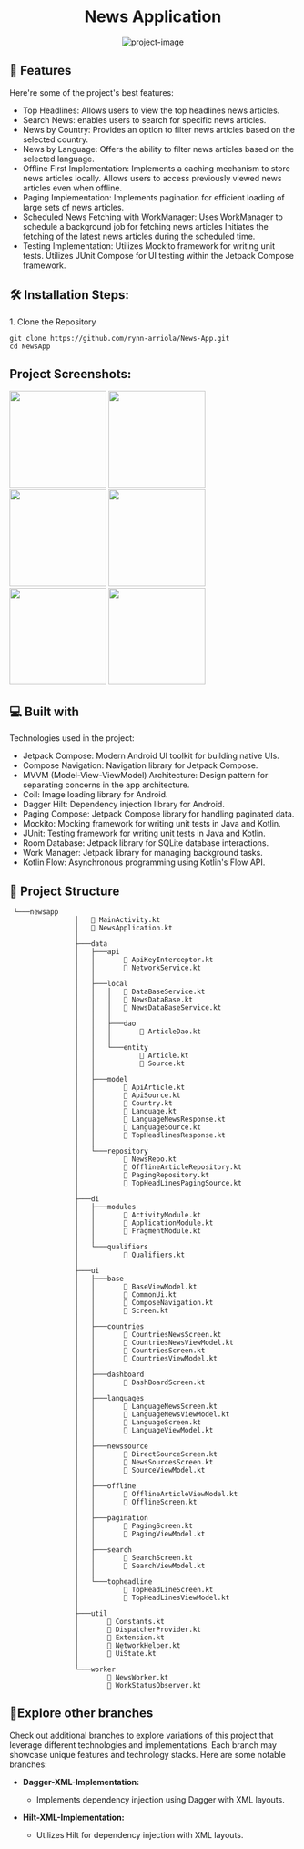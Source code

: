 <h1 align="center" id="title">News Application</h1>

<p align="center"><img src="https://socialify.git.ci/rynn-arriola/Mobile-Project/image?description=1&amp;descriptionEditable=News%20App&amp;font=KoHo&amp;forks=1&amp;language=1&amp;name=1&amp;owner=1&amp;pattern=Circuit%20Board&amp;pulls=1&amp;stargazers=1&amp;theme=Dark" alt="project-image"></p>

  
  
<h2>🧐 Features</h2>

Here're some of the project's best features:

*   Top Headlines: Allows users to view the top headlines news articles.
*   Search News: enables users to search for specific news articles.
*   News by Country: Provides an option to filter news articles based on the selected country.
*   News by Language: Offers the ability to filter news articles based on the selected language.
*   Offline First Implementation: Implements a caching mechanism to store news articles locally. Allows users to access previously viewed news articles even when offline.
*   Paging Implementation: Implements pagination for efficient loading of large sets of news articles.
*   Scheduled News Fetching with WorkManager: Uses WorkManager to schedule a background job for fetching news articles Initiates the fetching of the latest news articles during the scheduled time.
*   Testing Implementation: Utilizes Mockito framework for writing unit tests. Utilizes JUnit Compose for UI testing within the Jetpack Compose framework.

<h2>🛠️ Installation Steps:</h2>

<p>1. Clone the Repository</p>

```
git clone https://github.com/rynn-arriola/News-App.git
cd NewsApp
```

<h2>Project Screenshots:</h2>

<div>
  <img width="170" src="https://github.com/rynn-arriola/News-App/assets/29761759/7b84dd37-0920-4bfa-980a-96c3a818ad9d">
  <img width="170" src="https://github.com/rynn-arriola/News-App/assets/29761759/4b209b5b-d20f-461d-a54a-e6a64246e555">
  <img width="170" src="https://github.com/rynn-arriola/News-App/assets/29761759/1b50a06c-5840-49f2-880f-8aa8ae77be94">
  <img width="170" src="https://github.com/rynn-arriola/News-App/assets/29761759/7e1dc89e-b00a-4855-a43a-5c1a36cbada9">
  <img width="170" src="https://github.com/rynn-arriola/News-App/assets/29761759/9f3bbf84-ed3a-4f30-82b2-f52c6322e7c0">
  <img width="170" src="https://github.com/rynn-arriola/News-App/assets/29761759/81d1f54f-6686-4510-92d5-3042554b22c6">
</div>

  
<h2>💻 Built with</h2>

Technologies used in the project:

*   Jetpack Compose: Modern Android UI toolkit for building native UIs.
*   Compose Navigation: Navigation library for Jetpack Compose.
*   MVVM (Model-View-ViewModel) Architecture: Design pattern for separating concerns in the app architecture.
*   Coil: Image loading library for Android.
*   Dagger Hilt: Dependency injection library for Android.
*   Paging Compose: Jetpack Compose library for handling paginated data.
*   Mockito: Mocking framework for writing unit tests in Java and Kotlin.
*   JUnit: Testing framework for writing unit tests in Java and Kotlin.
*   Room Database: Jetpack library for SQLite database interactions.
*   Work Manager: Jetpack library for managing background tasks.
*   Kotlin Flow: Asynchronous programming using Kotlin's Flow API.

<h2>📁 Project Structure</h2>

```
 └───newsapp
                │   📄 MainActivity.kt
                │   📄 NewsApplication.kt
                │
                ├───data
                │   ├───api
                │   │       📄 ApiKeyInterceptor.kt
                │   │       📄 NetworkService.kt
                │   │
                │   ├───local
                │   │   │   📄 DataBaseService.kt
                │   │   │   📄 NewsDataBase.kt
                │   │   │   📄 NewsDataBaseService.kt
                │   │   │
                │   │   ├───dao
                │   │   │       📄 ArticleDao.kt
                │   │   │
                │   │   └───entity
                │   │           📄 Article.kt
                │   │           📄 Source.kt
                │   │
                │   ├───model
                │   │       📄 ApiArticle.kt
                │   │       📄 ApiSource.kt
                │   │       📄 Country.kt
                │   │       📄 Language.kt
                │   │       📄 LanguageNewsResponse.kt
                │   │       📄 LanguageSource.kt
                │   │       📄 TopHeadlinesResponse.kt
                │   │
                │   └───repository
                │           📄 NewsRepo.kt
                │           📄 OfflineArticleRepository.kt
                │           📄 PagingRepository.kt
                │           📄 TopHeadLinesPagingSource.kt
                │
                ├───di
                │   ├───modules
                │   │       📄 ActivityModule.kt
                │   │       📄 ApplicationModule.kt
                │   │       📄 FragmentModule.kt
                │   │
                │   └───qualifiers
                │           📄 Qualifiers.kt
                │
                ├───ui
                │   ├───base
                │   │       📄 BaseViewModel.kt
                │   │       📄 CommonUi.kt
                │   │       📄 ComposeNavigation.kt
                │   │       📄 Screen.kt
                │   │
                │   ├───countries
                │   │       📄 CountriesNewsScreen.kt
                │   │       📄 CountriesNewsViewModel.kt
                │   │       📄 CountriesScreen.kt
                │   │       📄 CountriesViewModel.kt
                │   │
                │   ├───dashboard
                │   │       📄 DashBoardScreen.kt
                │   │
                │   ├───languages
                │   │       📄 LanguageNewsScreen.kt
                │   │       📄 LanguageNewsViewModel.kt
                │   │       📄 LanguageScreen.kt
                │   │       📄 LanguageViewModel.kt
                │   │
                │   ├───newssource
                │   │       📄 DirectSourceScreen.kt
                │   │       📄 NewsSourcesScreen.kt
                │   │       📄 SourceViewModel.kt
                │   │
                │   ├───offline
                │   │       📄 OfflineArticleViewModel.kt
                │   │       📄 OfflineScreen.kt
                │   │
                │   ├───pagination
                │   │       📄 PagingScreen.kt
                │   │       📄 PagingViewModel.kt
                │   │
                │   ├───search
                │   │       📄 SearchScreen.kt
                │   │       📄 SearchViewModel.kt
                │   │
                │   └───topheadline
                │           📄 TopHeadLineScreen.kt
                │           📄 TopHeadLinesViewModel.kt
                │
                ├───util
                │       📄 Constants.kt
                │       📄 DispatcherProvider.kt
                │       📄 Extension.kt
                │       📄 NetworkHelper.kt
                │       📄 UiState.kt
                │
                └───worker
                        📄 NewsWorker.kt
                        📄 WorkStatusObserver.kt
```


<h2>🚀Explore other branches</h2>

Check out additional branches to explore variations of this project that leverage different technologies and implementations. Each branch may showcase unique features and technology stacks. Here are some notable branches:

- **Dagger-XML-Implementation:**
  - Implements dependency injection using Dagger with XML layouts.

- **Hilt-XML-Implementation:**
  - Utilizes Hilt for dependency injection with XML layouts.
